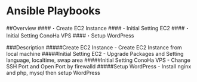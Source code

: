 Ansible Playbooks
====


##Overview
####・Create EC2 Instance
####・Initial Setting EC2
####・Initial Setting ConoHa VPS
####・Setup WordPress

###Description
#####Create EC2 Instance - Create EC2 Instance from local machine
#####Initial Setting EC2 - Upgrade Packages and Setting language, localtime, swap area
#####Initial Setting ConoHa VPS - Change SSH Port and Open Port by firewalld
#####Setup WordPress - Install nginx and php, mysql then setup WordPress
